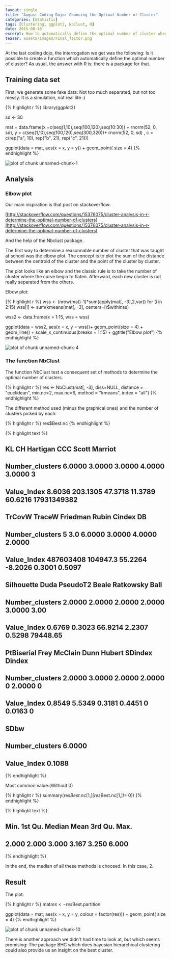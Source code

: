 ```yaml
---
layout: single
title: "August Coding Dojo: Choosing the Optimal Number of Cluster"
categories: [Statistic]
tags: [Clustering, ggplot2, NbClust, R]
date: 2015-08-18
excerpt: How to automatically define the optimal number of cluster when doing clustering?
teaser: assets/images/Final_factor.png
---
```


At the last coding dojo, the interrogation we get was the following:
Is it possible to create a function which automatically define the optimal number of cluster?
As usual, the answer with R is: there is a package for that.

<h2> Training data set </h2>

First, we generate some fake data:
Not too much separated, but not too messy. It is a simulation, not real life :)


{% highlight r %}
library(ggplot2)

sd <- 30

mat = data.frame(x =c(seq(1,10),seq(100,120),seq(10:30)) + rnorm(52, 0, sd), 
                 y = c(seq(1,10),seq(100,120),seq(300,320))+ rnorm(52, 0, sd)
                 , c = c(rep("a", 10), rep("b", 21), rep("c", 21)))

ggplot(data = mat, aes(x = x, y = y)) +
    geom_point( size = 4) 
{% endhighlight %}

![plot of chunk unnamed-chunk-1](http://data-laborer.eu/assets/images/figures/source/2015-08-18-Number_of_Cluster/unnamed-chunk-1-1.png)



<h2> Analysis </h2>

<h3> Elbow plot </h3>

Our main inspiration is that post on stackoverflow:

[http://stackoverflow.com/questions/15376075/cluster-analysis-in-r-determine-the-optimal-number-of-clusters](http://stackoverflow.com/questions/15376075/cluster-analysis-in-r-determine-the-optimal-number-of-clusters)

And the help of the Nbclust package.



The first way to determine a reasonnable number of cluster that was taught at school was the elbow plot.
The concept is to plot the sum of the distance between the centroid of the cluster and the point of the cluster by cluster.

The plot looks like an elbow and the classic rule is to take the number of cluster where the curve begin to flaten. Afterward, each new cluster is not really separated from the others.

Elbow plot:


{% highlight r %}
wss <- (nrow(mat)-1)*sum(apply(mat[, -3],2,var))
  for (i in 2:15) wss[i] <- sum(kmeans(mat[, -3],
                                       centers=i)$withinss)

wss2 <- data.frame(x = 1:15, wss = wss)

ggplot(data = wss2, aes(x = x, y = wss))+
    geom_point(size = 4) +
  geom_line() +
  scale_x_continuous(breaks = 1:15) +
  ggtitle("Elbow plot")
{% endhighlight %}

![plot of chunk unnamed-chunk-4](http://data-laborer.eu/assets/images/figures/source/2015-08-18-Number_of_Cluster/unnamed-chunk-4-1.png)



<h3> The function NbClust </h3>

The function NbClust test a consequent set of methods to determine the optimal number of clusters.


{% highlight r %}
res <- NbClust(mat[, -3], diss=NULL, distance = "euclidean", min.nc=2, max.nc=6, 
             method = "kmeans", index = "all")
{% endhighlight %}



The different method used (minus the graphical ones) and the number of clusters picked by each:


{% highlight r %}
res$Best.nc
{% endhighlight %}



{% highlight text %}
##                     KL       CH Hartigan     CCC   Scott     Marriot
## Number_clusters 6.0000   3.0000   3.0000  4.0000  3.0000           3
## Value_Index     8.6036 203.1305  47.3718 11.3789 60.6216 17931349382
##                    TrCovW   TraceW Friedman   Rubin Cindex     DB
## Number_clusters         5      3.0   6.0000  3.0000 4.0000 2.0000
## Value_Index     487603408 104947.3  55.2264 -8.2026 0.3001 0.5097
##                 Silhouette   Duda PseudoT2  Beale Ratkowsky     Ball
## Number_clusters     2.0000 2.0000   2.0000 2.0000    3.0000     3.00
## Value_Index         0.6769 0.3023  66.9214 2.2307    0.5298 79448.65
##                 PtBiserial   Frey McClain   Dunn Hubert SDindex Dindex
## Number_clusters     2.0000 3.0000  2.0000 2.0000      0  2.0000      0
## Value_Index         0.8549 5.5349  0.3181 0.4451      0  0.0163      0
##                   SDbw
## Number_clusters 6.0000
## Value_Index     0.1088
{% endhighlight %}

Most common value:(Without 0)


{% highlight r %}
summary(res$Best.nc[1,][res$Best.nc[1,]!= 0])
{% endhighlight %}



{% highlight text %}
##    Min. 1st Qu.  Median    Mean 3rd Qu.    Max. 
##   2.000   2.000   3.000   3.167   3.250   6.000
{% endhighlight %}

In the end, the median of all these methods is choosed. In this case, 2.

<h2> Result </h2>

The plot:


{% highlight r %}
mat$res <- res$Best.partition

ggplot(data = mat, aes(x = x, y = y, colour = factor(res))) +
    geom_point( size = 4)
{% endhighlight %}

![plot of chunk unnamed-chunk-10](http://data-laborer.eu/assets/images/figures/source/2015-08-18-Number_of_Cluster/unnamed-chunk-10-1.png)





There is another approach we didn't had time to look at, but which seems promising:
The package BHC which does bayesian hierarchical clustering could also provide us an insight on the best cluster.
